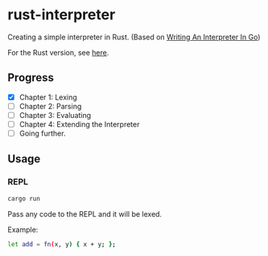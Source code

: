 # rust-interpreter

Creating a simple interpreter in Rust. (Based on [Writing An Interpreter In Go](https://interpreterbook.com/))

For the Rust version, see [here](https://github.com/AlvaroJSnish/go-interpreter).

## Progress

- [x] Chapter 1: Lexing
- [ ] Chapter 2: Parsing
- [ ] Chapter 3: Evaluating
- [ ] Chapter 4: Extending the Interpreter
- [ ] Going further.

## Usage

### REPL

```bash
cargo run
```

Pass any code to the REPL and it will be lexed.

Example:

```bash
let add = fn(x, y) { x + y; };
```
